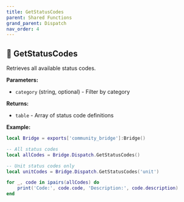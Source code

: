 ```yaml
---
title: GetStatusCodes
parent: Shared Functions
grand_parent: Dispatch
nav_order: 4
---
```


## 🔹 GetStatusCodes

Retrieves all available status codes.

**Parameters:**
- `category` (string, optional) - Filter by category

**Returns:**
- `table` - Array of status code definitions

**Example:**
```lua
local Bridge = exports['community_bridge']:Bridge()

-- All status codes
local allCodes = Bridge.Dispatch.GetStatusCodes()

-- Unit status codes only
local unitCodes = Bridge.Dispatch.GetStatusCodes('unit')

for _, code in ipairs(allCodes) do
    print('Code:', code.code, 'Description:', code.description)
end
``` 
